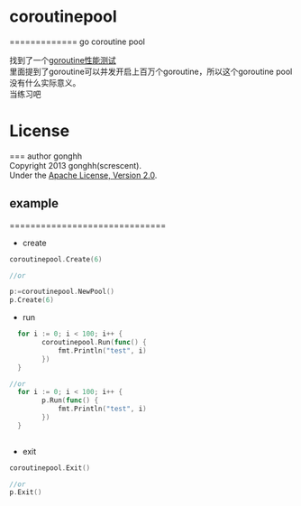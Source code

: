 # coroutinepool
=============
go coroutine pool  

找到了一个[goroutine性能测试](http://www.mikespook.com/2012/01/goroutine%E6%80%A7%E8%83%BD%E6%B5%8B%E8%AF%95/)  
里面提到了goroutine可以并发开启上百万个goroutine，所以这个goroutine pool没有什么实际意义。  
当练习吧  

# License
===
author gonghh   
Copyright 2013 gonghh(screscent).  
Under the [Apache License, Version 2.0](http://www.apache.org/licenses/LICENSE-2.0.html).  


## example
==============================


* create

```go
coroutinepool.Create(6)

//or

p:=coroutinepool.NewPool()
p.Create(6)
```
* run

```go
  for i := 0; i < 100; i++ {
		coroutinepool.Run(func() {
			fmt.Println("test", i)
		})
  }

//or
  for i := 0; i < 100; i++ {
		p.Run(func() {
			fmt.Println("test", i)
		})
  }
  
```
* exit

```go
coroutinepool.Exit()

//or
p.Exit()
```
